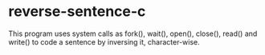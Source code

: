 # reverse-sentence-c

This program uses system calls as fork(), wait(), open(), close(), read() and write() to code a sentence by inversing it, character-wise.
